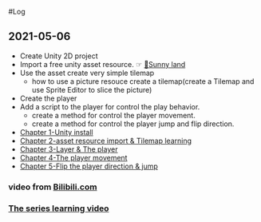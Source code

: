 #Log

## 2021-05-06

- Create Unity 2D project
- Import a free unity asset resource. ☞ [🔗Sunny land](https://assetstore.unity.com/packages/2d/characters/sunny-land-103349)
- Use the asset create very simple tilemap
  + how to use a picture resouce create a tilemap(create a Tilemap and use Sprite Editor to slice the picture)
- Create the player
- Add a script to the player for control the play behavior.
  + create a method for control the player movement.
  + create a method for control the player jump and flip direction.
- [Chapter 1-Unity install](https://www.bilibili.com/video/BV1W4411Z7UC)
- [Chapter 2-asset resource import & Tilemap learning](https://www.bilibili.com/video/BV1W4411Z7xs)
- [Chapter 3-Layer & The player](https://www.bilibili.com/video/BV1r4411Z7dD)
- [Chapter 4-The player movement](https://www.bilibili.com/video/BV1f4411Z7oL)
- [Chapter 5-Flip the player direction & jump](https://www.bilibili.com/video/BV154411f7Pa)



### video from [Bilibili.com](https://www.bilibili.com/)

### [The series learning video](https://space.bilibili.com/370283072/channel/detail?cid=85776&ctype=0)